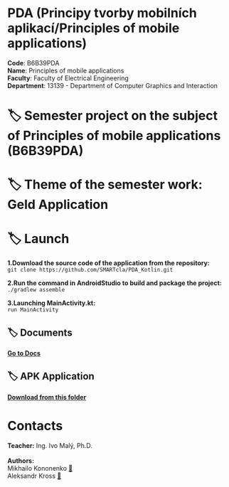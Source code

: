 # PDA (Principy tvorby mobilních aplikací/Principles of mobile applications)

**Code**: B6B39PDA <br>
**Name**: Principles of mobile applications <br>
**Faculty**: Faculty of Electrical Engineering<br>
**Department**: 13139 - Department of Computer Graphics and Interaction <br>

# :label: Semester project on the subject of Principles of mobile applications (B6B39PDA)

# :label: Theme of the semester work: Geld Application

# :label: Launch

**1.Download the source code of the application from the repository:** <br>
`git clone https://github.com/SMARTcla/PDA_Kotlin.git`<br>

**2.Run the command in AndroidStudio to build and package the project:** <br>
`./gradlew assemble`<br>

**3.Launching MainActivity.kt:** <br>
`run MainActivity`

## :label: Documents
**[Go to Docs](https://docs.google.com/document/d/1Bju3n3uPIsxQ2rcUkHlAevvsgJqhB3uUqQjAlWwfryg/)**


## :label: APK Application
**[Download from this folder](https://drive.google.com/drive/folders/1uhZqD40nMc-3ZvuA9O7GDawUnA2YR1z9/)**



# Contacts
**Teacher:** Ing. Ivo Malý, Ph.D.<br><br>
**Authors:** <br>
Mikhailo Kononenko [📧](<kononmi1@fel.cvut.cz>) <br>
Aleksandr Kross [📧](<krossale@fel.czut.cz>) <br>
